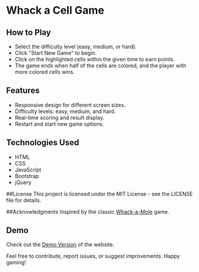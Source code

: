 # Whack a Cell Game

## How to Play
* Select the difficulty level (easy, medium, or hard).
* Click "Start New Game" to begin.
* Click on the highlighted cells within the given time to earn points.
* The game ends when half of the cells are colored, and the player with more colored cells wins.
 
## Features
* Responsive design for different screen sizes.
* Difficulty levels: easy, medium, and hard.
* Real-time scoring and result display.
* Restart and start new game options.

## Technologies Used
* HTML
* CSS
* JavaScript
* Bootstrap
* jQuery

##License
This project is licensed under the MIT License - see the LICENSE file for details.



##Acknowledgments
Inspired by the classic [Whack-a-Mole](https://www.crazygames.com/game/whack-a-mole) game.

## Demo
Check out the [Demo Version](https://eldanizakbar.github.io/Whack-a-Mole/) of the website.


Feel free to contribute, report issues, or suggest improvements. Happy gaming!
